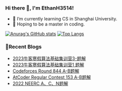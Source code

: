 ### Hi there 👋, I'm EthanH3514!

- 🌱 I’m currently learning CS in Shanghai University.
- 🎈 Hoping to be a master in coding.

[![Anurag's GitHub stats](https://github-readme-stats.vercel.app/api?username=EthanH3514&show_icons=true&theme=tokyonight)](https://github.com/anuraghazra/github-readme-stats)
[![Top Langs](https://github-readme-stats.vercel.app/api/top-langs/?username=EthanH3514&layout=compact)](https://github.com/anuraghazra/github-readme-stats)

### **📝Recent Blogs**
<!-- BLOG-POST-LIST:START -->
- [2023牛客寒假算法基础集训营3-题解](https://ethanh3514.github.io/2023/01/20/2023%E7%89%9B%E5%AE%A2%E5%AF%92%E5%81%87%E7%AE%97%E6%B3%95%E5%9F%BA%E7%A1%80%E9%9B%86%E8%AE%AD%E8%90%A53-%E9%A2%98%E8%A7%A3/)
- [2023牛客寒假算法基础集训营1 题解](https://ethanh3514.github.io/2023/01/16/2023%E7%89%9B%E5%AE%A2%E5%AF%92%E5%81%87%E7%AE%97%E6%B3%95%E5%9F%BA%E7%A1%80%E9%9B%86%E8%AE%AD%E8%90%A51-%E9%A2%98%E8%A7%A3/)
- [Codeforces Round 844 A-B题解](https://ethanh3514.github.io/2023/01/15/Codeforces-Round-844-A-B%E9%A2%98%E8%A7%A3/)
- [AtCoder Regular Contest 153 A-B题解](https://ethanh3514.github.io/2023/01/15/AtCoder-Regular-Contest-153-A-B%E9%A2%98%E8%A7%A3/)
- [2022 NEERC A、C、N题解](https://ethanh3514.github.io/2023/01/10/2022-NEERC-A%E3%80%81C%E3%80%81N%E9%A2%98%E8%A7%A3/)
<!-- BLOG-POST-LIST:END -->
